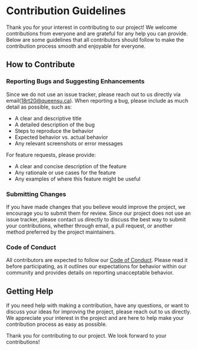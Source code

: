 # Contribution Guidelines

Thank you for your interest in contributing to our project! We welcome contributions from everyone and are grateful for any help you can provide. Below are some guidelines that all contributors should follow to make the contribution process smooth and enjoyable for everyone.

## How to Contribute

### Reporting Bugs and Suggesting Enhancements

Since we do not use an issue tracker, please reach out to us directly via email(18rt20@queensu.ca). When reporting a bug, please include as much detail as possible, such as:

- A clear and descriptive title
- A detailed description of the bug
- Steps to reproduce the behavior
- Expected behavior vs. actual behavior
- Any relevant screenshots or error messages

For feature requests, please provide:

- A clear and concise description of the feature
- Any rationale or use cases for the feature
- Any examples of where this feature might be useful

### Submitting Changes

If you have made changes that you believe would improve the project, we encourage you to submit them for review. Since our project does not use an issue tracker, please contact us directly to discuss the best way to submit your contributions, whether through email, a pull request, or another method preferred by the project maintainers.

### Code of Conduct

All contributors are expected to follow our [Code of Conduct](https://github.com/marinatian/YouTube-Trending-Video/blob/main/CodeofConduct.Rmd). Please read it before participating, as it outlines our expectations for behavior within our community and provides details on reporting unacceptable behavior.

## Getting Help

If you need help with making a contribution, have any questions, or want to discuss your ideas for improving the project, please reach out to us directly. We appreciate your interest in the project and are here to help make your contribution process as easy as possible.

Thank you for contributing to our project. We look forward to your contributions!
